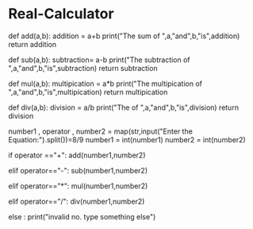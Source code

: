 # Real-Calculator

def add(a,b):
    addition = a+b
    print("The sum of ",a,"and",b,"is",addition)
    return addition
  
def sub(a,b):
    subtraction= a-b
    print("The subtraction of ",a,"and",b,"is",subtraction)
    return subtraction
    
def mul(a,b):
    multipication = a*b
    print("The multipication of ",a,"and",b,"is",multipication)
    return multipication
    
def div(a,b):
    division = a/b
    print("The  of ",a,"and",b,"is",division)
    return division

number1 , operator , number2 = map(str,input("Enter the Equation:").split())=8/9
number1 = int(number1)
number2 = int(number2)

if operator =="+":
    add(number1,number2)
    
elif operator=="-":
    sub(number1,number2)
    
elif operator=="*":
    mul(number1,number2)
    
elif operator=="/":
    div(number1,number2)
     
else :
         print("invalid no. type something else")
